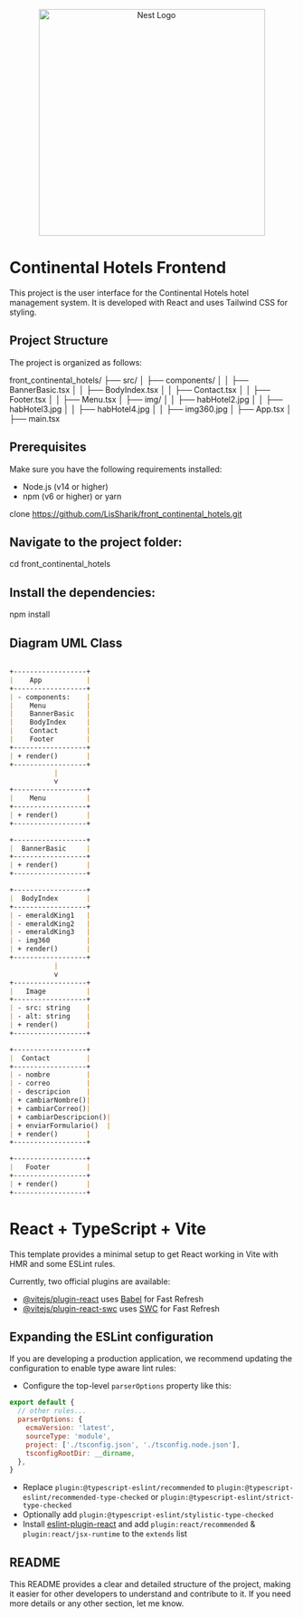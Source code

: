<p align="center">
  <a href="http://nestjs.com/" target="blank"><img src="./WhatsApp Image 2024-05-02 at 6.23.35 AM.jpeg" width="400" alt="Nest Logo" /></a>
</p>


# Continental Hotels Frontend

This project is the user interface for the Continental Hotels hotel management system. It is developed with React and uses Tailwind CSS for styling.



## Project Structure

The project is organized as follows:

front_continental_hotels/
├── src/
│ ├── components/
│ │ ├── BannerBasic.tsx
│ │ ├── BodyIndex.tsx
│ │ ├── Contact.tsx
│ │ ├── Footer.tsx
│ │ ├── Menu.tsx
│ ├── img/
│ │ ├── habHotel2.jpg
│ │ ├── habHotel3.jpg
│ │ ├── habHotel4.jpg
│ │ ├── img360.jpg
│ ├── App.tsx
│ ├── main.tsx

## Prerequisites

Make sure you have the following requirements installed:

- Node.js (v14 or higher)
- npm (v6 or higher) or yarn

clone https://github.com/LisSharik/front_continental_hotels.git

## Navigate to the project folder:

cd front_continental_hotels


## Install the dependencies:

npm install

## Diagram UML Class
```markdown

+------------------+
|    App           |
+------------------+
| - components:    |
|    Menu          |
|    BannerBasic   |
|    BodyIndex     |
|    Contact       |
|    Footer        |
+------------------+
| + render()       |
+------------------+
           |
           v
+------------------+
|    Menu          |
+------------------+
| + render()       |
+------------------+

+------------------+
|  BannerBasic     |
+------------------+
| + render()       |
+------------------+

+------------------+
|  BodyIndex       |
+------------------+
| - emeraldKing1   |
| - emeraldKing2   |
| - emeraldKing3   |
| - img360         |
| + render()       |
+------------------+
           |
           v
+------------------+
|   Image          |
+------------------+
| - src: string    |
| - alt: string    |
| + render()       |
+------------------+

+------------------+
|  Contact         |
+------------------+
| - nombre         |
| - correo         |
| - descripcion    |
| + cambiarNombre()|
| + cambiarCorreo()|
| + cambiarDescripcion()|
| + enviarFormulario()  |
| + render()       |
+------------------+

+------------------+
|   Footer         |
+------------------+
| + render()       |
+------------------+
```


# React + TypeScript + Vite

This template provides a minimal setup to get React working in Vite with HMR and some ESLint rules.

Currently, two official plugins are available:

- [@vitejs/plugin-react](https://github.com/vitejs/vite-plugin-react/blob/main/packages/plugin-react/README.md) uses [Babel](https://babeljs.io/) for Fast Refresh
- [@vitejs/plugin-react-swc](https://github.com/vitejs/vite-plugin-react-swc) uses [SWC](https://swc.rs/) for Fast Refresh

## Expanding the ESLint configuration

If you are developing a production application, we recommend updating the configuration to enable type aware lint rules:

- Configure the top-level `parserOptions` property like this:

```js
export default {
  // other rules...
  parserOptions: {
    ecmaVersion: 'latest',
    sourceType: 'module',
    project: ['./tsconfig.json', './tsconfig.node.json'],
    tsconfigRootDir: __dirname,
  },
}
```

- Replace `plugin:@typescript-eslint/recommended` to `plugin:@typescript-eslint/recommended-type-checked` or `plugin:@typescript-eslint/strict-type-checked`
- Optionally add `plugin:@typescript-eslint/stylistic-type-checked`
- Install [eslint-plugin-react](https://github.com/jsx-eslint/eslint-plugin-react) and add `plugin:react/recommended` & `plugin:react/jsx-runtime` to the `extends` list

## README 

This README provides a clear and detailed structure of the project, making it easier for other developers to understand and contribute to it. If you need more details or any other section, let me know.